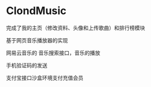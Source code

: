 
# ClondMusic
     
完成了我的主页（修改资料、头像和上传歌曲）和排行榜模块

基于网页音乐播放器的实现 

网易云音乐的 音乐搜索接口，音乐的播放

手机验证码的发送

支付宝接口沙盒环境支付充值会员

